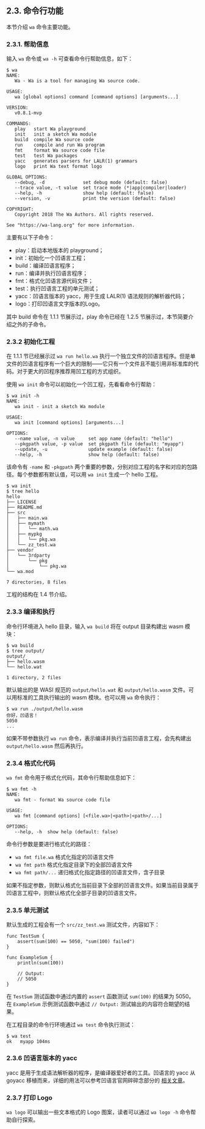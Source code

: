 ## 2.3. 命令行功能

本节介绍 `wa` 命令主要功能。

### 2.3.1. 帮助信息

输入 `wa` 命令或 `wa -h` 可查看命令行帮助信息，如下：

```
$ wa
NAME:
   Wa - Wa is a tool for managing Wa source code.

USAGE:
   wa [global options] command [command options] [arguments...]

VERSION:
   v0.8.1-mvp

COMMANDS:
   play   start Wa playground
   init   init a sketch Wa module
   build  compile Wa source code
   run    compile and run Wa program
   fmt    format Wa source code file
   test   test Wa packages
   yacc   generates parsers for LALR(1) grammars
   logo   print Wa text format logo

GLOBAL OPTIONS:
   --debug, -d              set debug mode (default: false)
   --trace value, -t value  set trace mode (*|app|compiler|loader)
   --help, -h               show help (default: false)
   --version, -v            print the version (default: false)

COPYRIGHT:
   Copyright 2018 The Wa Authors. All rights reserved.

See "https://wa-lang.org" for more information.
```

主要有以下子命令：

- play：启动本地版本的 playground；
- init：初始化一个凹语言工程；
- build：编译凹语言程序；
- run：编译并执行凹语言程序；
- fmt：格式化凹语言源代码文件；
- test：执行凹语言工程的单元测试；
- yacc：凹语言版本的 yacc，用于生成 LALR(1) 语法规则的解析器代码；
- logo：打印凹语言文字版本的Logo。

其中 build 命令在 1.1.1 节展示过，play 命令已经在 1.2.5 节展示过，本节简要介绍之外的子命令。

### 2.3.2 初始化工程

在 1.1.1 节已经展示过 `wa run hello.wa` 执行一个独立文件的凹语言程序。但是单文件的凹语言程序有一个巨大的限制——它只有一个文件且不能引用非标准库的代码。对于更大的凹程序推荐用凹工程的方式组织。

使用 `wa init` 命令可以初始化一个凹工程，先看看命令行帮助：

```
$ wa init -h
NAME:
   wa init - init a sketch Wa module

USAGE:
   wa init [command options] [arguments...]

OPTIONS:
   --name value, -n value     set app name (default: "hello")
   --pkgpath value, -p value  set pkgpath file (default: "myapp")
   --update, -u               update example (default: false)
   --help, -h                 show help (default: false)
```

该命令有 `-name` 和 `-pkgpath` 两个重要的参数，分别对应工程的名字和对应的包路径。每个参数都有默认值，可以用 `wa init` 生成一个 hello 工程。

```
$ wa init
$ tree hello
hello
├── LICENSE
├── README.md
├── src
│   ├── main.wa
│   ├── mymath
│   │   └── math.wa
│   ├── mypkg
│   │   └── pkg.wa
│   └── zz_test.wa
├── vendor
│   └── 3rdparty
│       └── pkg
│           └── pkg.wa
└── wa.mod

7 directories, 8 files
```

工程的结构在 1.4 节介绍。

### 2.3.3 编译和执行

命令行环境进入 hello 目录，输入 `wa build` 将在 output 目录构建出 wasm 模块：

```
$ wa build
$ tree output/
output/
├── hello.wasm
└── hello.wat

1 directory, 2 files
```

默认输出的是 WASI 规范的 `output/hello.wat` 和 `output/hello.wasm` 文件。可以用标准的工具执行输出的 wasm 模块。也可以用 `wa` 命令执行：

```
$ wa run ./output/hello.wasm
你好，凹语言！
5050
...
```

如果不带参数执行 `wa run` 命令，表示编译并执行当前凹语言工程，会先构建出 `output/hello.wasm` 然后再执行。

### 2.3.4 格式化代码

`wa fmt` 命令用于格式化代码，其命令行帮助信息如下：

```
$ wa fmt -h
NAME:
   wa fmt - format Wa source code file

USAGE:
   wa fmt [command options] [<file.wa>|<path>|<path>/...]

OPTIONS:
   --help, -h  show help (default: false)
```

命令行参数是要进行格式化的路径：

- `wa fmt file.wa` 格式化指定的凹语言文件
- `wa fmt path` 格式化指定目录下的全部凹语言文件
- `wa fmt path/...` 递归格式化指定路径的凹语言文件，含子目录

如果不指定参数，则默认格式化当前目录下全部的凹语言文件。如果当前目录属于凹语言工程中，则默认格式化全部子目录的凹语言文件。

### 2.3.5 单元测试

默认生成的工程会有一个 `src/zz_test.wa` 测试文件，内容如下：

```wa
func TestSum {
    assert(sum(100) == 5050, "sum(100) failed")
}

func ExampleSum {
    println(sum(100))

    // Output:
    // 5050
}
```

在 `TestSum` 测试函数中通过内置的 `assert` 函数测试 `sum(100)` 的结果为 5050。在 `ExampleSum` 示例测试函数中通过 `// Output:` 测试输出的内容符合期望的结果。

在工程目录的命令行环境通过 `wa test` 命令执行测试：

```
$ wa test
ok   myapp 104ms
```

### 2.3.6 凹语言版本的 yacc

yacc 是用于生成语法解析器的程序，是编译器爱好者的工具。凹语言的 yacc 从 goyacc 移植而来，详细的用法可以参考凹语言官网碎碎念部分的 [相关文章](https://wa-lang.org/smalltalk/st0021.html)。

### 2.3.7 打印 Logo

`wa logo` 可以输出一些文本格式的 Logo 图案，读者可以通过 `wa logo -h` 命令帮助自行探索。
